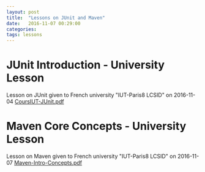 ```yaml
---
layout: post
title:  "Lessons on JUnit and Maven"
date:   2016-11-07 00:29:00
categories: 
tags: lessons
---
```


<h1>JUnit Introduction - University Lesson</h1>

Lesson on JUnit given to French university "IUT-Paris8 LCSID" on 2016-11-04
<A href="{{site.url}}/docs/CoursIUT-JUnit.pdf">CoursIUT-JUnit.pdf</A>


<h1>Maven Core Concepts - University Lesson</h1>

Lesson on Maven given to French university "IUT-Paris8 LCSID" on 2016-11-07
<A href="{{site.url}}/docs/Maven-Intro-Concepts.pdf">Maven-Intro-Concepts.pdf</A>




